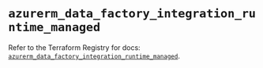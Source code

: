 # `azurerm_data_factory_integration_runtime_managed`

Refer to the Terraform Registry for docs: [`azurerm_data_factory_integration_runtime_managed`](https://registry.terraform.io/providers/hashicorp/azurerm/3.97.1/docs/resources/data_factory_integration_runtime_managed).
